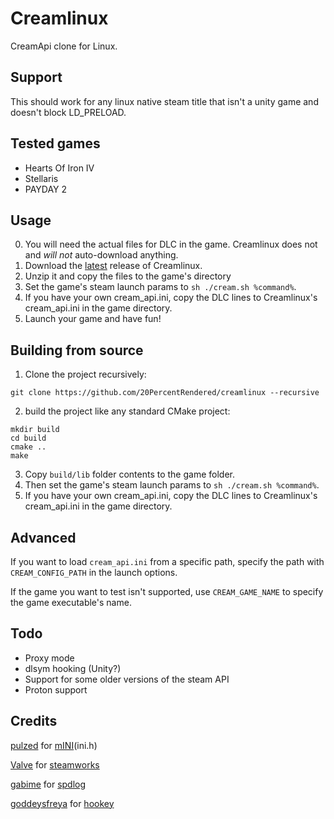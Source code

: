 # Creamlinux
CreamApi clone for Linux.

## Support
This should work for any linux native steam title that isn't a unity game and doesn't block LD_PRELOAD.

## Tested games
 - Hearts Of Iron IV
 - Stellaris 
 - PAYDAY 2
 
## Usage 
0. You will need the actual files for DLC in the game. Creamlinux does not and _will not_ auto-download anything. 
1. Download the [latest](https://github.com/20PercentRendered/creamlinux/releases/latest/download/creamlinux.zip) release of Creamlinux.
2. Unzip it and copy the files to the game's directory
3. Set the game's steam launch params to `sh ./cream.sh %command%`.
4. If you have your own cream_api.ini, copy the DLC lines to Creamlinux's cream_api.ini in the game directory. 
5. Launch your game and have fun! 

## Building from source
1. Clone the project recursively:
```
git clone https://github.com/20PercentRendered/creamlinux --recursive
```
2. build the project like any standard CMake project:
```
mkdir build
cd build
cmake ..
make
```

3. Copy `build/lib` folder contents to the game folder.
4. Then set the game's steam launch params to `sh ./cream.sh %command%`.
5. If you have your own cream_api.ini, copy the DLC lines to Creamlinux's cream_api.ini in the game directory. 
## Advanced 

If you want to load `cream_api.ini` from a specific path, specify the path with `CREAM_CONFIG_PATH` in the launch options.

If the game you want to test isn't supported, use `CREAM_GAME_NAME` to specify the game executable's name.
## Todo
 - Proxy mode
 - dlsym hooking (Unity?)
 - Support for some older versions of the steam API
 - Proton support


## Credits
[pulzed](https://github.com/pulzed) for [mINI](https://github.com/pulzed/mINI)(ini.h)

[Valve](https://www.valvesoftware.com/) for [steamworks](https://partner.steamgames.com/)

[gabime](https://github.com/gabime) for [spdlog](https://github.com/gabime/spdlog)

[goddeysfreya](https://github.com/goddessfreya) for [hookey](https://github.com/goddessfreya/hookey)
